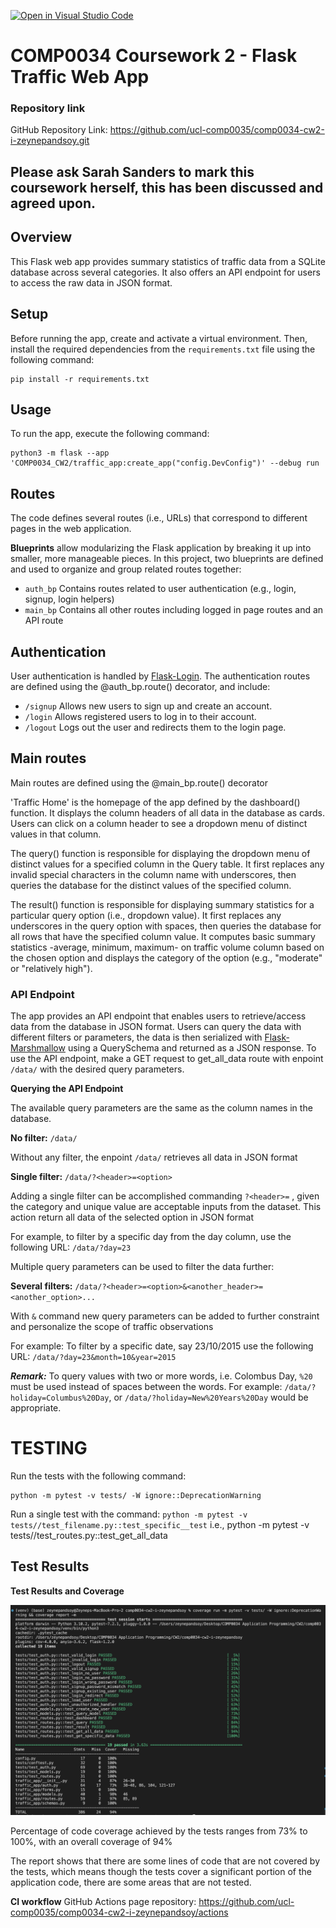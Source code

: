 [![Open in Visual Studio Code](https://classroom.github.com/assets/open-in-vscode-c66648af7eb3fe8bc4f294546bfd86ef473780cde1dea487d3c4ff354943c9ae.svg)](https://classroom.github.com/online_ide?assignment_repo_id=10410173&assignment_repo_type=AssignmentRepo)

# COMP0034 Coursework 2 - Flask Traffic Web App

### Repository link

GitHub Repository Link: https://github.com/ucl-comp0035/comp0034-cw2-i-zeynepandsoy.git

## Please ask Sarah Sanders to mark this coursework herself, this has been discussed and agreed upon.

## Overview 

This Flask web app provides summary statistics of traffic data from a SQLite database across several categories. It also offers an API endpoint for users to access the raw data in JSON format.

## Setup 

Before running the app, create and activate a virtual environment. Then, install the required dependencies from the `requirements.txt` file using the following command:

```
pip install -r requirements.txt
```

## Usage

To run the app, execute the following command:

```
python3 -m flask --app 'COMP0034_CW2/traffic_app:create_app("config.DevConfig")' --debug run
```


## Routes

The code defines several routes (i.e., URLs) that correspond to different pages in the web application.

**Blueprints** allow modularizing the Flask application by breaking it up into smaller, more manageable pieces. In this project, two blueprints are defined and used to organize and group related routes together:

* `auth_bp`  Contains routes related to user authentication (e.g., login, signup, login helpers)
* `main_bp` Contains all other routes including logged in page routes and an API route


## Authentication

User authentication is handled by [Flask-Login](https://flask-login.readthedocs.io/en/latest/). The authentication routes are defined using the @auth_bp.route() decorator, and include:

* `/signup` Allows new users to sign up and create an account.
* `/login` Allows registered users to log in to their account.
* `/logout` Logs out the user and redirects them to the login page.


## Main routes

Main routes are defined using the @main_bp.route() decorator

'Traffic Home' is the homepage of the app defined by the dashboard() function. It displays the column headers of all data in the database as cards. Users can click on a column header to see a dropdown menu of distinct values in that column.

The query() function is responsible for displaying the dropdown menu of distinct values for a specified column in the Query table. It first replaces any invalid special characters in the column name with underscores, then queries the database for the distinct values of the specified column. 

The result() function is responsible for displaying summary statistics for a particular query option (i.e., dropdown value). It first replaces any underscores in the query option with spaces, then queries the database for all rows that have the specified column value. It computes basic summary statistics -average, minimum, maximum- on traffic volume column based on the chosen option and displays the category of the option (e.g., "moderate" or "relatively high"). 

### API Endpoint

The app provides an API endpoint that enables users to retrieve/access data from the database in JSON format. Users can query the data with different filters or parameters, the data is then serialized with [Flask-Marshmallow](https://flask-marshmallow.readthedocs.io/en/latest/) using a QuerySchema and returned as a JSON response. To use the API endpoint, make a GET request to get_all_data route with enpoint `/data/` with the desired query parameters.

**Querying the API Endpoint**

The available query parameters are the same as the column names in the database. 

**No filter:** `/data/` 

Without any filter, the enpoint `/data/` retrieves all data in JSON format


**Single filter:** `/data/?<header>=<option>` 

Adding a single filter can be accomplished commanding `?<header>=` , given the category and unique value are acceptable inputs from the dataset. This action return all data of the selected option in JSON format

For example, to filter by a specific day from the day column, use the following URL: `/data/?day=23`

Multiple query parameters can be used to filter the data further:

**Several filters:** `/data/?<header>=<option>&<another_header>=<another_option>...` 

With `&` command new query parameters can be added to further constraint and personalize the scope of traffic observations

For example: To filter by a specific date, say 23/10/2015 use the following URL: `/data/?day=23&month=10&year=2015`

***Remark:*** To query values with two or more words, i.e. Colombus Day, `%20` must be used instead of spaces between the words. For example: `/data/?holiday=Columbus%20Day`, or `/data/?holiday=New%20Years%20Day` would be appropriate.


# TESTING

Run the tests with the following command:

```
python -m pytest -v tests/ -W ignore::DeprecationWarning
```

Run a single test with the command: `python -m pytest -v tests//test_filename.py::test_specific__test`
i.e., python -m pytest -v tests//test_routes.py::test_get_all_data

## Test Results 

**Test Results and Coverage**

![Evidence of running Test Results and Coverage Reports](/traffic_app/static/assets/TestResults-CoverageReport.png)

Percentage of code coverage achieved by the tests ranges from 73% to 100%, with an overall coverage of 94%

The report shows that there are some lines of code that are not covered by the tests, which means though the tests cover a significant portion of the application code, there are some areas that are not tested.

**CI workflow**
GitHub Actions page repository: https://github.com/ucl-comp0035/comp0034-cw2-i-zeynepandsoy/actions

